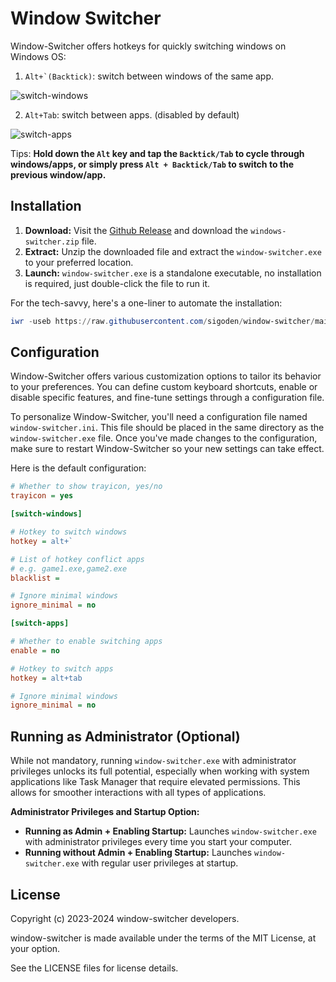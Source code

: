 # Window Switcher

Window-Switcher offers hotkeys for quickly switching windows on Windows OS:

1. ```Alt+`(Backtick)```: switch between windows of the same app.

![switch-windows](https://github.com/sigoden/window-switcher/assets/4012553/06d387ce-31fd-450b-adf3-01bfcfc4bce3)

2. ```Alt+Tab```: switch between apps. (disabled by default)

![switch-apps](https://github.com/sigoden/window-switcher/assets/4012553/0c74a7ca-3a48-4458-8d2d-b40dc041f067)

Tips: **Hold down the `Alt` key and tap the `Backtick/Tab` to cycle through windows/apps, or simply press `Alt + Backtick/Tab` to switch to the previous window/app.**

## Installation

1. **Download:** Visit the [Github Release](https://github.com/sigoden/windows-switcher/releases) and download the `windows-switcher.zip` file.
2. **Extract:** Unzip the downloaded file and extract the `window-switcher.exe` to your preferred location.
3. **Launch:** `window-switcher.exe` is a standalone executable, no installation is required, just double-click the file to run it.

For the tech-savvy, here's a one-liner to automate the installation:
```ps1
iwr -useb https://raw.githubusercontent.com/sigoden/window-switcher/main/install.ps1 | iex
```

## Configuration

Window-Switcher offers various customization options to tailor its behavior to your preferences. You can define custom keyboard shortcuts, enable or disable specific features, and fine-tune settings through a configuration file.

To personalize Window-Switcher, you'll need a configuration file named `window-switcher.ini`. This file should be placed in the same directory as the `window-switcher.exe` file. Once you've made changes to the configuration, make sure to restart Window-Switcher so your new settings can take effect.

Here is the default configuration:

```ini
# Whether to show trayicon, yes/no
trayicon = yes 

[switch-windows]

# Hotkey to switch windows
hotkey = alt+`

# List of hotkey conflict apps
# e.g. game1.exe,game2.exe
blacklist =

# Ignore minimal windows
ignore_minimal = no

[switch-apps]

# Whether to enable switching apps
enable = no 

# Hotkey to switch apps
hotkey = alt+tab

# Ignore minimal windows
ignore_minimal = no
```

## Running as Administrator (Optional)

While not mandatory, running `window-switcher.exe` with administrator privileges unlocks its full potential, especially when working with system applications like Task Manager that require elevated permissions. This allows for smoother interactions with all types of applications.

**Administrator Privileges and Startup Option:**

* **Running as Admin + Enabling Startup:** Launches `window-switcher.exe` with administrator privileges every time you start your computer.
* **Running without Admin + Enabling Startup:** Launches `window-switcher.exe` with regular user privileges at startup.

## License

Copyright (c) 2023-2024 window-switcher developers.

window-switcher is made available under the terms of the MIT License, at your option.

See the LICENSE files for license details.
